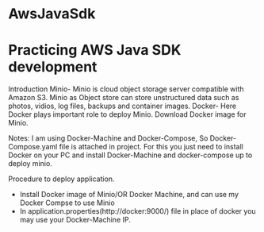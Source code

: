 # AwsJavaSdk
# Practicing AWS Java SDK development
Introduction
Minio- Minio is cloud object storage server compatible with Amazon S3.
Minio as Object store can store unstructured data such as photos, vidios, log files, backups and container images.
Docker- Here Docker plays important role to deploy Minio.
Download Docker image for Minio.

Notes: I am using Docker-Machine and Docker-Compose, So Docker-Compose.yaml file is attached in project.
For this you just need to install Docker on your PC and install Docker-Machine and docker-compose up to deploy minio.

Procedure to deploy application.
- Install Docker image of Minio/OR Docker Machine, and can use my Docker Compse to use Minio
- In application.properties(http://docker:9000/) file in place of docker you may use your Docker-Machine IP. 
